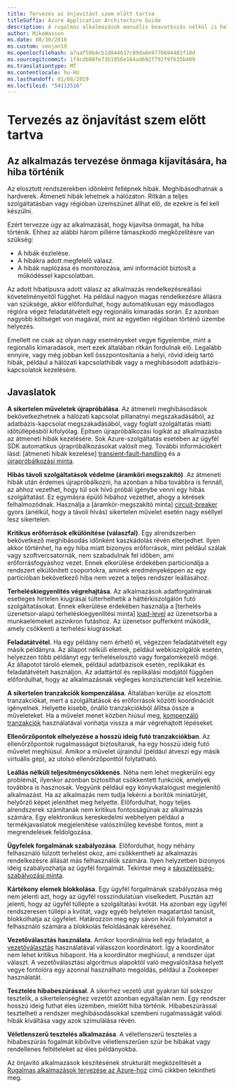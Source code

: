 ```yaml
---
title: Tervezés az önjavítást szem előtt tartva
titleSuffix: Azure Application Architecture Guide
description: A rugalmas alkalmazások manuális beavatkozás nélkül is helyre tudnak állni a hibák után.
author: MikeWasson
ms.date: 08/30/2018
ms.custom: seojan19
ms.openlocfilehash: a7aaf50b4cb1d844637c89da8e977b694481f18d
ms.sourcegitcommit: 1f4cdb08fe73b1956e164ad692f792f9f635b409
ms.translationtype: MT
ms.contentlocale: hu-HU
ms.lasthandoff: 01/08/2019
ms.locfileid: "54113516"
---
```

# <a name="design-for-self-healing"></a>Tervezés az önjavítást szem előtt tartva

## <a name="design-your-application-to-be-self-healing-when-failures-occur"></a>Az alkalmazás tervezése önmaga kijavítására, ha hiba történik

Az elosztott rendszerekben időnként fellépnek hibák. Meghibásodhatnak a hardverek. Átmeneti hibák lehetnek a hálózaton. Ritkán a teljes szolgáltatásban vagy régióban üzemszünet állhat elő, de ezekre is fel kell készülni.

Ezért tervezze úgy az alkalmazását, hogy kijavítsa önmagát, ha hiba történik. Ehhez az alábbi három pillérre támaszkodó megközelítésre van szükség:

- A hibák észlelése.
- A hibákra adott megfelelő válasz.
- A hibák naplózása és monitorozása, ami információt biztosít a működéssel kapcsolatban.

Az adott hibatípusra adott válasz az alkalmazás rendelkezésreállási követelményeitől függhet. Ha például nagyon magas rendelkezésre állásra van szüksége, akkor előfordulhat, hogy automatikusan egy másodlagos régióra végez feladatátvételt egy regionális kimaradás során. Ez azonban nagyobb költséget von magával, mint az egyetlen régióban történő üzembe helyezés.

Emellett ne csak az olyan nagy eseményeket vegye figyelembe, mint a regionális kimaradások, mert ezek általában ritkán fordulnak elő. Legalább ennyire, vagy még jobban kell összpontosítania a helyi, rövid ideig tartó hibák, például a hálózati kapcsolathibák vagy a meghibásodott adatbázis-kapcsolatok kezelésére.

## <a name="recommendations"></a>Javaslatok

**A sikertelen műveletek újrapróbálása**. Az átmeneti meghibásodások bekövetkezhetnek a hálózati kapcsolat pillanatnyi megszakadásából, az adatbázis-kapcsolat megszakadásából, vagy foglalt szolgáltatás miatti időtúllépésből kifolyólag. Építsen újrapróbálkozási logikát az alkalmazásba az átmeneti hibák kezelésére. Sok Azure-szolgáltatás esetében az ügyfél SDK automatikus újrapróbálkozásokat valósít meg. További információkért lásd: [átmeneti hibák kezelése] [ transient-fault-handling] és a [újrapróbálkozási minta][retry].

**Hibás távoli szolgáltatások védelme (áramköri megszakító)**. Az átmeneti hibák után érdemes újrapróbálkozni, ha azonban a hiba továbbra is fennáll, az ahhoz vezethet, hogy túl sok hívó próbál igénybe venni egy hibás szolgáltatást. Ez egymásra épülő hibához vezethet, ahogy a kérések felhalmozódnak. Használja a [áramkör-megszakító minta] [ circuit-breaker] gyors (anélkül, hogy a távoli hívás) sikertelen művelet esetén nagy eséllyel lesz sikertelen.

**Kritikus erőforrások elkülönítése (válaszfal)**. Egy alrendszerben bekövetkező meghibásodás időnként kaszkádolás révén elterjedhet. Ilyen akkor történhet, ha egy hiba miatt bizonyos erőforrások, mint például szálak vagy szoftvercsatornák, nem szabadulnak fel időben, ami erőforrásfogyáshoz vezet. Ennek elkerülése érdekében particionálja a rendszert elkülönített csoportokra, aminek eredményeképpen az egy partícióban bekövetkező hiba nem vezet a teljes rendszer leállásához.

**Terheléskiegyenlítés végrehajtása**. Az alkalmazások adatforgalmának esetleges hirtelen kiugrásai túlterhelhetik a háttérkiszolgálón futó szolgáltatásokat. Ennek elkerülése érdekében használja a [terhelés üzenetsor-alapú terheléskiegyenlítési minta] [ load-level] az üzenetsorba a munkaelemeket aszinkron futáshoz. Az üzenetsor pufferként működik, amely csökkenti a terhelési kiugrásokat.

**Feladatátvétel**. Ha egy példány nem érhető el, végezzen feladatátvételt egy másik példányra. Az állapot nélküli elemek, például webkiszolgálók esetén, helyezzen több példányt egy terheléselosztó vagy forgalomkezelő mögé. Az állapotot tároló elemek, például adatbázisok esetén, replikákat és feladatátvételt használjon. Az adattártól és replikálási módjától függően előfordulhat, hogy az alkalmazásnak végleges konzisztenciát kell kezelnie.

**A sikertelen tranzakciók kompenzálása**. Általában kerülje az elosztott tranzakciókat, mert a szolgáltatások és erőforrások közötti koordinációt igényelnek. Helyette kisebb, önálló tranzakciókból állítsa össze a műveleteket. Ha a művelet menet közben hiúsul meg, [kompenzáló tranzakciók][compensating-transactions] használatával vonhatja vissza a már végrehajtott lépéseket.

**Ellenőrzőpontok elhelyezése a hosszú ideig futó tranzakciókban**. Az ellenőrzőpontok rugalmasságot biztosítanak, ha egy hosszú ideig futó művelet meghiúsul. Amikor a művelet újraindul (például átveszi egy másik virtuális gép), az utolsó ellenőrzőponttól folytatható.

**Leállás nélküli teljesítménycsökkenés**. Néha nem lehet megkerülni egy problémát, ilyenkor azonban biztosíthat csökkentett funkciók, amelyek továbbra is hasznosak. Vegyünk például egy könyvkatalógust megjelenítő alkalmazást. Ha az alkalmazás nem tudja lekérni a borítók miniatűrjét, helyőrző képet jeleníthet meg helyette. Előfordulhat, hogy teljes alrendszerek számítanak nem kritikus fontosságúnak az alkalmazás számára. Egy elektronikus kereskedelmi webhelyen például a termékjavaslatok megjelenítése valószínűleg kevésbé fontos, mint a megrendelések feldolgozása.

**Ügyfelek forgalmának szabályozása**. Előfordulhat, hogy néhány felhasználó túlzott terhelést okoz, ami csökkentheti az alkalmazás rendelkezésre állását más felhasználók számára. Ilyen helyzetben bizonyos ideig szabályozhatja az ügyfél forgalmát. Tekintse meg a [sávszélesség-szabályozási minta][throttle].

**Kártékony elemek blokkolása**. Egy ügyfél forgalmának szabályozása még nem jelenti azt, hogy az ügyfél rosszindulatúan viselkedett. Pusztán azt jelenti, hogy az ügyfél túllépte a szolgáltatási kvótát. Ha azonban egy ügyfél rendszeresen túllépi a kvótát, vagy egyéb helytelen magatartást tanúsít, blokkolhatja az ügyfelet. Határozzon meg egy sávon kívüli folyamatot a felhasználó számára a blokkolás feloldásának kéréséhez.

**Vezetőválasztás használata**. Amikor koordinálnia kell egy feladatot, a [vezetőválasztás][leader-election] használatával válasszon koordinátort. Így a koordinátor nem lehet kritikus hibapont. Ha a koordinátor meghiúsul, a rendszer újat választ. A vezetőválasztási algoritmus alapoktól való megvalósítása helyett vegye fontolóra egy azonnal használható megoldás, például a Zookeeper használatát.

**Tesztelés hibabeszúrással**. A sikerhez vezető utat gyakran túl sokszor tesztelik, a sikertelenséghez vezetőt azonban egyáltalán nem. Egy rendszer hosszú ideig futhat éles üzemben, mielőtt hiba történik. Hibabeszúrással tesztelheti a rendszer meghibásodásokkal szembeni rugalmasságát valódi hibák kiváltása vagy azok szimulálása révén.

**Véletlenszerű tesztelés alkalmazása**. A véletlenszerű tesztelés a hibabeszúrás fogalmát kibővítve véletlenszerűen szúr be hibákat vagy rendellenes feltételeket az éles példányokba.

Az önjavító alkalmazások készítésének strukturált megközelítését a [Rugalmas alkalmazások tervezése az Azure-hoz][resiliency-overview] című cikkben tekintheti meg.

<!-- links -->

[circuit-breaker]: ../../patterns/circuit-breaker.md
[compensating-transactions]: ../../patterns/compensating-transaction.md
[leader-election]: ../../patterns/leader-election.md
[load-level]: ../../patterns/queue-based-load-leveling.md
[resiliency-overview]: ../../resiliency/index.md
[retry]: ../../patterns/retry.md
[throttle]: ../../patterns/throttling.md
[transient-fault-handling]: ../../best-practices/transient-faults.md
